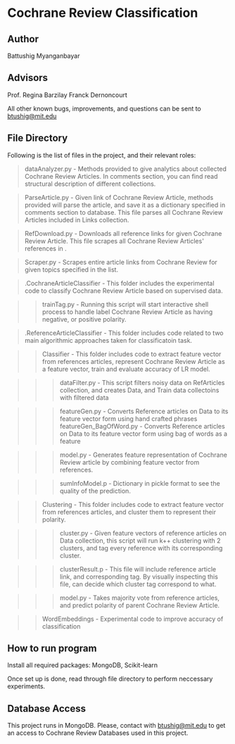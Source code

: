 Cochrane Review Classification
=================

Author
-------------------
Battushig Myanganbayar

Advisors 
--------------
Prof. Regina Barzilay
Franck Dernoncourt 

All other known bugs, improvements, and questions can be sent to btushig@mit.edu



File Directory
--------------
Following is the list of files in the project, and their relevant roles:


> dataAnalyzer.py - Methods provided to give analytics about collected Cochrane Review Articles. In comments section, you can find read structural description of different collections. 

> ParseArticle.py - Given link of Cochrane Review Article, methods provided will parse the article, and save it as a dictionary specified in comments section to database. This file parses all Cochrane Review Articles included in Links collection. 

> RefDownload.py - Downloads all reference links for given Cochrane Review Article. This file scrapes all Cochrane Review Articles' references in .

> Scraper.py - Scrapes entire article links from Cochrane Review for given topics specified in the list. 

> .CochraneArticleClassifier - This folder includes the experimental code to classify Cochrane Review Article based on supervised data. 

>> trainTag.py - Running this script will start interactive shell process to handle label Cochrane Review Article as having negative, or positive polarity. 

> .ReferenceArticleClassifier - This folder includes code related to two main algorithmic approaches taken for classificatoin task.

>> Classifier - This folder includes code to extract feature vector from references articles, represent Cochrane Review Article as a feature vector, train and evaluate accuracy of LR model. 

>>> dataFilter.py - This script filters noisy data on RefArticles collection, and creates Data, and Train data collectoins with filtered data

>>> featureGen.py - Converts Reference articles on Data to its feature vector form using hand crafted phrases
>>> featureGen_BagOfWord.py - Converts Reference articles on Data to its feature vector form using bag of words as a feature

>>> model.py - Generates feature representation of Cochrane Review article by combining feature vector from references. 

>>> sumInfoModel.p - Dictionary in pickle format to see the quality of the prediction. 

>> Clustering - This folder includes code to extract feature vector from references articles, and cluster them to represent their polarity. 

>>> cluster.py - Given feature vectors of reference articles on Data collection, this script will run k++ clustering with 2 clusters, and tag every reference with its corresponding cluster.

>>> clusterResult.p - This file will include reference article link, and corresponding tag. By visually inspecting this file, can decide which cluster tag correspond to what. 

>>> model.py - Takes majority vote from reference articles, and predict polarity of parent Cochrane Review Article. 

>> WordEmbeddings - Experimental code to improve accuracy
of classification 

How to run program
------------------

Install all required packages: MongoDB, Scikit-learn

Once set up is done, read through file directory to perform neccessary experiments. 

Database Access
----------------
This project runs in MongoDB. Please, contact with btushig@mit.edu to get an access to Cochrane Review Databases used in this project.



